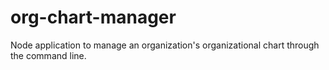 # org-chart-manager
Node application to manage an organization's organizational chart through the command line.
